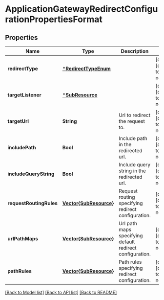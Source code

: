 # ApplicationGatewayRedirectConfigurationPropertiesFormat


## Properties
Name | Type | Description | Notes
------------ | ------------- | ------------- | -------------
**redirectType** | [***RedirectTypeEnum**](RedirectTypeEnum.md) |  | [optional] [default to nothing]
**targetListener** | [***SubResource**](SubResource.md) |  | [optional] [default to nothing]
**targetUrl** | **String** | Url to redirect the request to. | [optional] [default to nothing]
**includePath** | **Bool** | Include path in the redirected url. | [optional] [default to nothing]
**includeQueryString** | **Bool** | Include query string in the redirected url. | [optional] [default to nothing]
**requestRoutingRules** | [**Vector{SubResource}**](SubResource.md) | Request routing specifying redirect configuration. | [optional] [default to nothing]
**urlPathMaps** | [**Vector{SubResource}**](SubResource.md) | Url path maps specifying default redirect configuration. | [optional] [default to nothing]
**pathRules** | [**Vector{SubResource}**](SubResource.md) | Path rules specifying redirect configuration. | [optional] [default to nothing]


[[Back to Model list]](../README.md#models) [[Back to API list]](../README.md#api-endpoints) [[Back to README]](../README.md)


